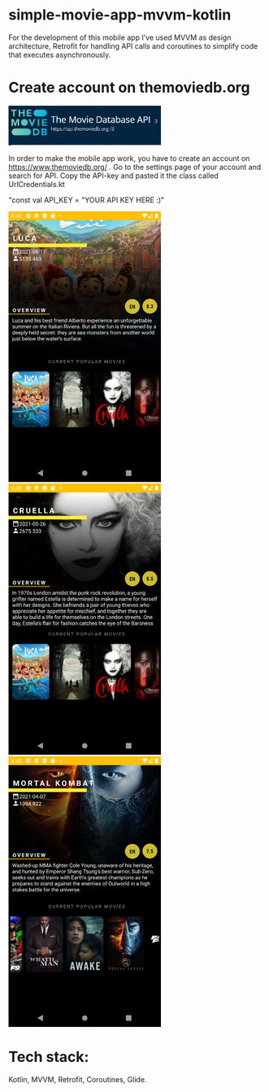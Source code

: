# simple-movie-app-mvvm-kotlin
For the development of this mobile app I’ve used MVVM as design architecture, Retrofit for handling API calls and coroutines to simplify code that executes asynchronously. 

# Create account on themoviedb.org
<img src="https://github.com/stef1codes/simple-movie-app-mvvm-kotlin/blob/master/app/src/main/res/drawable-hdpi/moviedb.PNG" width=300>


In order to make the mobile app work, you have to create an account on https://www.themoviedb.org/ . Go to the settings page  of your account  and search for API. Copy the API-key and pasted it the class called UrlCredentials.kt 
   
   "const val API_KEY  = "YOUR API KEY HERE :)"


<img src="https://github.com/stef1codes/simple-movie-app-mvvm-kotlin/blob/master/app/src/main/res/drawable-hdpi/screenshot_1624560168.png" width=300> <img src="https://github.com/stef1codes/simple-movie-app-mvvm-kotlin/blob/master/app/src/main/res/drawable-hdpi/screenshot_1624560175.png" width=300>  <img src="https://github.com/stef1codes/simple-movie-app-mvvm-kotlin/blob/master/app/src/main/res/drawable-hdpi/screenshot_1624560186.png" width=300>


# Tech stack:
Kotlin, MVVM, Retrofit, Coroutines, Glide.
